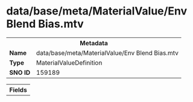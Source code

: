 <h1>data/base/meta/MaterialValue/Env Blend Bias.mtv</h1><table><tr><th colspan="100%">Metadata</th></tr><tr><td><b>Name</b></td><td>data/base/meta/MaterialValue/Env Blend Bias.mtv</td></tr><tr><td><b>Type</b></td><td>MaterialValueDefinition</td></tr><tr><td><b>SNO ID</b></td><td>159189</td></tr></table>

<table><tr><th colspan="100%">Fields</th></tr></table>

